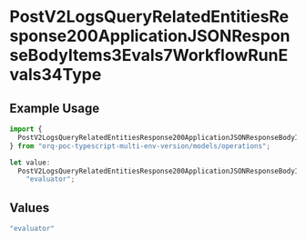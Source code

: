 # PostV2LogsQueryRelatedEntitiesResponse200ApplicationJSONResponseBodyItems3Evals7WorkflowRunEvals34Type

## Example Usage

```typescript
import {
  PostV2LogsQueryRelatedEntitiesResponse200ApplicationJSONResponseBodyItems3Evals7WorkflowRunEvals34Type,
} from "orq-poc-typescript-multi-env-version/models/operations";

let value:
  PostV2LogsQueryRelatedEntitiesResponse200ApplicationJSONResponseBodyItems3Evals7WorkflowRunEvals34Type =
    "evaluator";
```

## Values

```typescript
"evaluator"
```